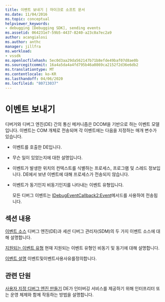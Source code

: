 ```yaml
---
title: 이벤트 보내기 | 마이크로 소프트 문서
ms.date: 11/04/2016
ms.topic: conceptual
helpviewer_keywords:
- debugging [Debugging SDK], sending events
ms.assetid: 064231e7-59b5-4437-8240-a23c0a7ec2a9
author: acangialosi
ms.author: anthc
manager: jillfra
ms.workload:
- vssdk
ms.openlocfilehash: 5ec0d3aa29da562147b71b8efde49baf07d8ae0b
ms.sourcegitcommit: 16a4a5da4a4fd795b46a0869ca2152f2d36e6db2
ms.translationtype: MT
ms.contentlocale: ko-KR
ms.lasthandoff: 04/06/2020
ms.locfileid: "80713037"
---
```

# <a name="send-events"></a>이벤트 보내기
디버거와 디버그 엔진(DE) 간의 통신 메커니즘은 DCOM을 기반으로 하는 이벤트 모델입니다. 이벤트는 COM 개체로 전송되며 각 이벤트에는 다음을 지정하는 매개 변수가 있습니다.

- 이벤트를 호출한 DE입니다.

- 무슨 일이 있었는지에 대한 설명입니다.

- 이벤트가 발생한 위치의 컨텍스트를 식별하는 프로세스, 프로그램 및 스레드 정보입니다. DE에서 보낸 이벤트에 대해 프로세스가 전송되지 않습니다.

- 이벤트가 동기인지 비동기인지를 나타내는 이벤트 유형입니다.

  모든 디버그 이벤트는 [IDebugEventCallback2:Event](../../extensibility/debugger/reference/idebugeventcallback2-event.md)메서드를 사용하여 전송됩니다.

## <a name="in-this-section"></a>섹션 내용
 [이벤트 소스](../../extensibility/debugger/event-sources-visual-studio-sdk.md) 디버그 엔진(DE)과 세션 디버그 관리자(SDM)의 두 가지 이벤트 소스에 대해 설명합니다.

 [지원되는 이벤트 유형](../../extensibility/debugger/supported-event-types.md) 현재 지원되는 이벤트 유형인 비동기 및 동기에 대해 설명합니다.

 [이벤트 설명](../../extensibility/debugger/event-descriptions.md) 이벤트및이벤트사용사유를정의합니다.

## <a name="related-sections"></a>관련 단원
 [사용자 지정 디버그 엔진 만들기](../../extensibility/debugger/creating-a-custom-debug-engine.md) DE가 인터버깅 서비스를 제공하기 위해 인터프리터 또는 운영 체제와 함께 작동하는 방법을 설명합니다.
